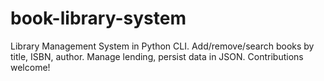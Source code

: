 # book-library-system
 Library Management System in Python CLI. Add/remove/search books by title, ISBN, author. Manage lending, persist data in JSON. Contributions welcome!
